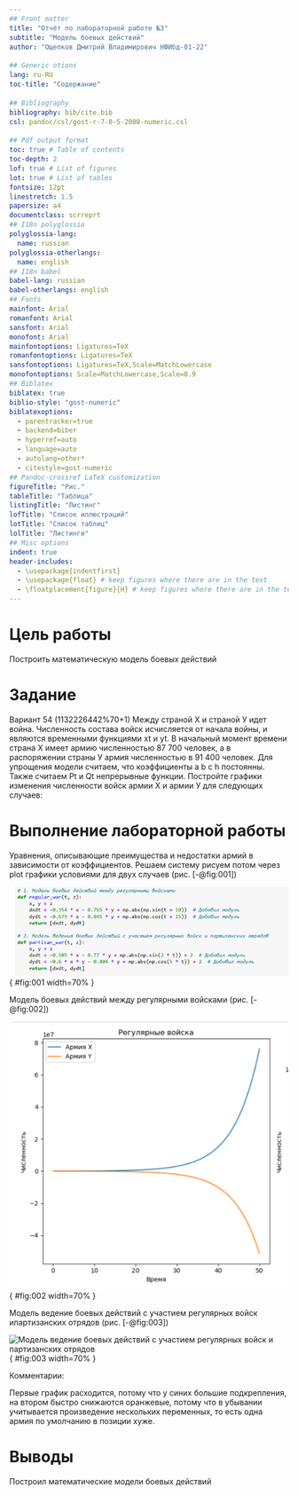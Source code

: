 ```yaml
---
## Front matter
title: "Отчёт по лабораторной работе №3"
subtitle: "Модель боевых действий"
author: "Ощепков Дмитрий Владимирович НФИбд-01-22"

## Generic otions
lang: ru-RU
toc-title: "Содержание"

## Bibliography
bibliography: bib/cite.bib
csl: pandoc/csl/gost-r-7-0-5-2008-numeric.csl

## Pdf output format
toc: true # Table of contents
toc-depth: 2
lof: true # List of figures
lot: true # List of tables
fontsize: 12pt
linestretch: 1.5
papersize: a4
documentclass: scrreprt
## I18n polyglossia
polyglossia-lang:
  name: russian
polyglossia-otherlangs:
  name: english
## I18n babel
babel-lang: russian
babel-otherlangs: english
## Fonts
mainfont: Arial
romanfont: Arial
sansfont: Arial
monofont: Arial
mainfontoptions: Ligatures=TeX
romanfontoptions: Ligatures=TeX
sansfontoptions: Ligatures=TeX,Scale=MatchLowercase
monofontoptions: Scale=MatchLowercase,Scale=0.9
## Biblatex
biblatex: true
biblio-style: "gost-numeric"
biblatexoptions:
  - parentracker=true
  - backend=biber
  - hyperref=auto
  - language=auto
  - autolang=other*
  - citestyle=gost-numeric
## Pandoc-crossref LaTeX customization
figureTitle: "Рис."
tableTitle: "Таблица"
listingTitle: "Листинг"
lofTitle: "Список иллюстраций"
lotTitle: "Список таблиц"
lolTitle: "Листинги"
## Misc options
indent: true
header-includes:
  - \usepackage{indentfirst}
  - \usepackage{float} # keep figures where there are in the text
  - \floatplacement{figure}{H} # keep figures where there are in the text
---
```


# Цель работы

Построить математическую модель боевых действий


# Задание

Вариант 54 (1132226442%70+1)
Между страной Х и страной У идет война. Численность состава войск
исчисляется от начала войны, и являются временными функциями
xt и yt.
В начальный момент времени страна Х имеет армию численностью 87 700 человек, а
в распоряжении страны У армия численностью в 91 400 человек. Для упрощения
модели считаем, что коэффициенты a b c h постоянны. Также считаем Pt и Qt
непрерывные функции.
Постройте графики изменения численности войск армии Х и армии У для
следующих случаев:

# Выполнение лабораторной работы

Уравнения, описывающие преимущества и недостатки армий в зависимости от коэффициентов. Решаем систему рисуем потом через plot графики
условиями для двух случаев (рис. [-@fig:001])

![Уравнения](image/1.png){ #fig:001 width=70% }

Модель боевых действий между регулярными войсками (рис. [-@fig:002])

![Модель боевых действий между регулярными войсками](image/2.png){ #fig:002 width=70% }

Модель ведение боевых действий с участием регулярных войск ипартизанских отрядов (рис. [-@fig:003])

![Модель ведение боевых действий с участием регулярных войск и
партизанских отрядов](image/3.png){ #fig:003 width=70% }

Комментарии:

Первые график расходится, потому что у синих большие подкрепления, на втором быстро снижаются оранжевые, потому что в убывании учитывается произведение нескольких переменных, то есть одна армия по умолчанию в позиции хуже.

# Выводы

Построил математические модели боевых действий
